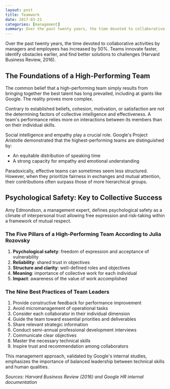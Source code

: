 ```yaml
---
layout: post
title: Teamwork
date: 2017-03-21
categories: [management]
summary: Over the past twenty years, the time devoted to collaborative activities by managers and employees has increased by 50%.
---
```


Over the past twenty years, the time devoted to collaborative activities by managers and employees has increased by 50%. Teams innovate faster, identify obstacles earlier, and find better solutions to challenges (Harvard Business Review, 2016).

## The Foundations of a High-Performing Team

The common belief that a high-performing team simply results from bringing together the best talent has long prevailed, including at giants like Google. The reality proves more complex.

Contrary to established beliefs, cohesion, motivation, or satisfaction are not the determining factors of collective intelligence and effectiveness. A team's performance relies more on interactions between its members than on their individual skills.

Social intelligence and empathy play a crucial role. Google's Project Aristotle demonstrated that the highest-performing teams are distinguished by:

- An equitable distribution of speaking time
- A strong capacity for empathy and emotional understanding

Paradoxically, effective teams can sometimes seem less structured. However, when they prioritize fairness in exchanges and mutual attention, their contributions often surpass those of more hierarchical groups.

## Psychological Safety: Key to Collective Success

Amy Edmondson, a management expert, defines psychological safety as a climate of interpersonal trust allowing free expression and risk-taking within a framework of mutual respect.

### The Five Pillars of a High-Performing Team According to Julia Rozovsky

1. **Psychological safety**: freedom of expression and acceptance of vulnerability
2. **Reliability**: shared trust in objectives
3. **Structure and clarity**: well-defined roles and objectives
4. **Meaning**: importance of collective work for each individual
5. **Impact**: awareness of the value of work accomplished

### The Nine Best Practices of Team Leaders

1. Provide constructive feedback for performance improvement
2. Avoid micromanagement of operational tasks
3. Consider each collaborator in their individual dimension
4. Guide the team toward essential priorities and deliverables
5. Share relevant strategic information
6. Conduct semi-annual professional development interviews
7. Communicate clear objectives
8. Master the necessary technical skills
9. Inspire trust and recommendation among collaborators

This management approach, validated by Google's internal studies, emphasizes the importance of balanced leadership between technical skills and human qualities.

_Sources: Harvard Business Review (2016) and Google HR internal documentation_
